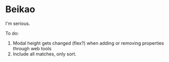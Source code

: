 # Beikao
I'm serious.

To do:
1. Modal height gets changed (flex?) when adding or removing properties through web tools
2. Include all matches, only sort.
